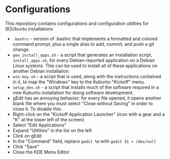 Configurations
==============

This repository contains configurations and configuration utilities for [K]Ubuntu installations
 * `.bashrc` - version of .bashrc that implements a formatted and colored command prompt, plus a single alias to add, commit, and push a git change.
 * `gen_install_apps.sh` - a script that generates an installation script, `install_apps.sh`, for every Debian-reported application on a Debian Linux systems. This can be used to install all of these applications on another Debian installation.
 * `win-key.sh` - a script that is used, along with the instructions contained in it, to map the "Windows" key to the Kubuntu "Kickoff" menu.
 * `setup_dev.sh` - a script that installs much of the software required in a new Kubuntu installation for doing software development.
 * gEdit has an annoying behavior: for every file opened, it opens another blank file where you must select "Close without Saving" in order to close it. To disable this:
  * Right-click on the "Kickoff Application Launcher" (icon with a gear and a "K" at the lower left of the screen)
  * Select "Edit Applications"
  * Expand "Utilities" in the list on the left
  * Click on gEdit
  * In the "Command" field, replace `gedit %U` with `gedit $1 < /dev/null`
  * Click "Save"
  * Close the KDE Menu Editor
